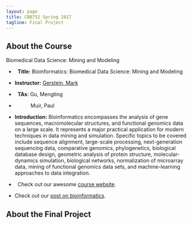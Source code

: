 ```yaml
---
layout: page
title: CBB752 Spring 2017
tagline: Final Project
---
```

[comment]: <> ({% include JB/setup %})

## About the Course

Biomedical Data Science: Mining and Modeling

-   **Title:** Bioinformatics: Biomedical Data Science: Mining and Modeling

-   **Instructor:** [Gerstein, Mark](<http://www.gersteinlab.org>)

-   **TAs**: Gu, Mengting
-            Muir, Paul

-   **Introduction:** Bioinformatics encompasses the analysis of gene sequences,
    macromolecular structures, and functional genomics data on a large scale. It
    represents a major practical application for modern techniques in data
    mining and simulation. Specific topics to be covered include sequence
    alignment, large-scale processing, next-generation sequencing data,
    comparative genomics, phylogenetics, biological database design, geometric
    analysis of protein structure, molecular-dynamics simulation, biological
    networks, normalization of microarray data, mining of functional genomics
    data sets, and machine-learning approaches to data integration.

-   Check out our awesome [course website](<http://cbb752b17.gersteinlab.org>).

-   Check out our [post on bioinformatics](<{% post_url 2016-4-10-Categories-of-knowledge-for-bioinformatics-education %}>).

## About the Final Project

